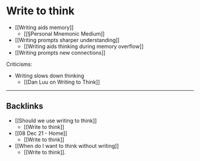 # Write to think
* [[Writing aids memory]]
	* [[§Personal Mnemonic Medium]]
* [[Writing prompts sharper understanding]]
	* [[Writing aids thinking during memory overflow]]
* [[Writing prompts new connections]]

Criticisms:
* Writing slows down thinking
	* [[Dan Luu on Writing to Think]]

---

## Backlinks
* [[Should we use writing to think]]
	* [[Write to think]]
* [[08 Dec 21 - Home]]
	* [[Write to think]]
* [[When do I want to think without writing]]
	* [[Write to think]].

<!-- {BearID:571D823F-41E3-48AB-8A39-6AE56347E706-469-0000076E59A9C8B7} -->
